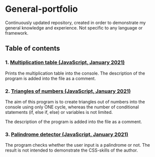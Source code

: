 # General-portfolio
Continuously updated repository, created in order to demonstrate my general knowledge and experience. Not specific to any language or framework.

## Table of contents

### 1. [Multiplication table (JavaScript, January 2021)](https://github.com/karinjohanson/General-portfolio/blob/main/Multiplication%20table.js)

Prints the multiplication table into the console.
The description of the program is added into the file as a comment.

### 2. [Triangles of numbers (JavaScript, January 2021)](https://github.com/karinjohanson/General-portfolio/blob/main/Triangles_of_numbers.js)

The aim of this program is to create triangles out of numbers into the console using only ONE cycle, whereas the number of conditional statements (if, else if, else) or variables is not limited.

The description of the program is added into the file as a comment.

### 3. [Palindrome detector (JavaScript, January 2021)](https://github.com/karinjohanson/General-portfolio/tree/main/Palindrome)

The program checks whether the user input is a palindrome or not.
The result is not intended to demonstrate the CSS-skills of the author.


